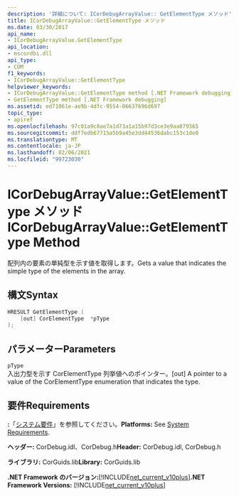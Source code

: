 ```yaml
---
description: '詳細について: ICorDebugArrayValue:: GetElementType メソッド'
title: ICorDebugArrayValue::GetElementType メソッド
ms.date: 03/30/2017
api_name:
- ICorDebugArrayValue.GetElementType
api_location:
- mscordbi.dll
api_type:
- COM
f1_keywords:
- ICorDebugArrayValue::GetElementType
helpviewer_keywords:
- ICorDebugArrayValue::GetElementType method [.NET Framework debugging]
- GetElementType method [.NET Framework debugging]
ms.assetid: ed71961e-ae9b-4dfc-9554-06637696d697
topic_type:
- apiref
ms.openlocfilehash: 97c01a9c8ae7a1d73a1a15b97d3ce3e9aa079365
ms.sourcegitcommit: ddf7edb67715a5b9a45e3dd44536dabc153c1de0
ms.translationtype: MT
ms.contentlocale: ja-JP
ms.lasthandoff: 02/06/2021
ms.locfileid: "99723030"
---
```

# <a name="icordebugarrayvaluegetelementtype-method"></a><span data-ttu-id="9656a-103">ICorDebugArrayValue::GetElementType メソッド</span><span class="sxs-lookup"><span data-stu-id="9656a-103">ICorDebugArrayValue::GetElementType Method</span></span>

<span data-ttu-id="9656a-104">配列内の要素の単純型を示す値を取得します。</span><span class="sxs-lookup"><span data-stu-id="9656a-104">Gets a value that indicates the simple type of the elements in the array.</span></span>  
  
## <a name="syntax"></a><span data-ttu-id="9656a-105">構文</span><span class="sxs-lookup"><span data-stu-id="9656a-105">Syntax</span></span>  
  
```cpp  
HRESULT GetElementType (  
    [out] CorElementType  *pType  
);  
```  
  
## <a name="parameters"></a><span data-ttu-id="9656a-106">パラメーター</span><span class="sxs-lookup"><span data-stu-id="9656a-106">Parameters</span></span>  

 `pType`  
 <span data-ttu-id="9656a-107">入出力型を示す CorElementType 列挙値へのポインター。</span><span class="sxs-lookup"><span data-stu-id="9656a-107">[out] A pointer to a value of the CorElementType enumeration that indicates the type.</span></span>  
  
## <a name="requirements"></a><span data-ttu-id="9656a-108">要件</span><span class="sxs-lookup"><span data-stu-id="9656a-108">Requirements</span></span>  

 <span data-ttu-id="9656a-109">**:**「[システム要件](../../get-started/system-requirements.md)」を参照してください。</span><span class="sxs-lookup"><span data-stu-id="9656a-109">**Platforms:** See [System Requirements](../../get-started/system-requirements.md).</span></span>  
  
 <span data-ttu-id="9656a-110">**ヘッダー:** CorDebug.idl、CorDebug.h</span><span class="sxs-lookup"><span data-stu-id="9656a-110">**Header:** CorDebug.idl, CorDebug.h</span></span>  
  
 <span data-ttu-id="9656a-111">**ライブラリ:** CorGuids.lib</span><span class="sxs-lookup"><span data-stu-id="9656a-111">**Library:** CorGuids.lib</span></span>  
  
 <span data-ttu-id="9656a-112">**.NET Framework のバージョン:**[!INCLUDE[net_current_v10plus](../../../../includes/net-current-v10plus-md.md)]</span><span class="sxs-lookup"><span data-stu-id="9656a-112">**.NET Framework Versions:** [!INCLUDE[net_current_v10plus](../../../../includes/net-current-v10plus-md.md)]</span></span>
